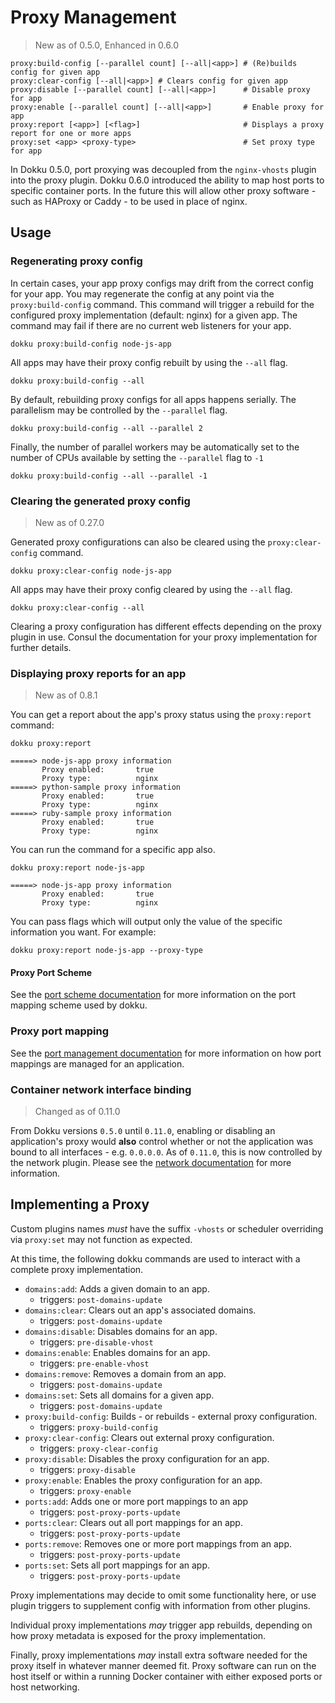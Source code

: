 # Proxy Management

> New as of 0.5.0, Enhanced in 0.6.0

```
proxy:build-config [--parallel count] [--all|<app>] # (Re)builds config for given app
proxy:clear-config [--all|<app>] # Clears config for given app
proxy:disable [--parallel count] [--all|<app>]      # Disable proxy for app
proxy:enable [--parallel count] [--all|<app>]       # Enable proxy for app
proxy:report [<app>] [<flag>]                       # Displays a proxy report for one or more apps
proxy:set <app> <proxy-type>                        # Set proxy type for app
```

In Dokku 0.5.0, port proxying was decoupled from the `nginx-vhosts` plugin into the proxy plugin. Dokku 0.6.0 introduced the ability to map host ports to specific container ports. In the future this will allow other proxy software - such as HAProxy or Caddy - to be used in place of nginx.

## Usage

### Regenerating proxy config

In certain cases, your app proxy configs may drift from the correct config for your app. You may regenerate the config at any point via the `proxy:build-config` command. This command will trigger a rebuild for the configured proxy implementation (default: nginx) for a given app. The command may fail if there are no current web listeners for your app.

```shell
dokku proxy:build-config node-js-app
```

All apps may have their proxy config rebuilt by using the `--all` flag.

```shell
dokku proxy:build-config --all
```

By default, rebuilding proxy configs for all apps happens serially. The parallelism may be controlled by the `--parallel` flag.

```shell
dokku proxy:build-config --all --parallel 2
```

Finally, the number of parallel workers may be automatically set to the number of CPUs available by setting the `--parallel` flag to `-1`

```shell
dokku proxy:build-config --all --parallel -1
```

### Clearing the generated proxy config

> New as of 0.27.0

Generated proxy configurations can also be cleared using the `proxy:clear-config` command.

```shell
dokku proxy:clear-config node-js-app
```

All apps may have their proxy config cleared by using the `--all` flag.

```shell
dokku proxy:clear-config --all
```

Clearing a proxy configuration has different effects depending on the proxy plugin in use. Consul the documentation for your proxy implementation for further details.

### Displaying proxy reports for an app

> New as of 0.8.1

You can get a report about the app's proxy status using the `proxy:report` command:

```shell
dokku proxy:report
```

```
=====> node-js-app proxy information
       Proxy enabled:       true
       Proxy type:          nginx
=====> python-sample proxy information
       Proxy enabled:       true
       Proxy type:          nginx
=====> ruby-sample proxy information
       Proxy enabled:       true
       Proxy type:          nginx
```

You can run the command for a specific app also.

```shell
dokku proxy:report node-js-app
```

```
=====> node-js-app proxy information
       Proxy enabled:       true
       Proxy type:          nginx
```

You can pass flags which will output only the value of the specific information you want. For example:

```shell
dokku proxy:report node-js-app --proxy-type
```

#### Proxy Port Scheme

See the [port scheme documentation](/docs/networking/port-management.md#port-scheme) for more information on the port mapping scheme used by dokku.

### Proxy port mapping

See the [port management documentation](/docs/networking/port-management.md) for more information on how port mappings are managed for an application.

### Container network interface binding

> Changed as of 0.11.0

From Dokku versions `0.5.0` until `0.11.0`, enabling or disabling an application's proxy would **also** control whether or not the application was bound to all interfaces - e.g. `0.0.0.0`. As of `0.11.0`, this is now controlled by the network plugin. Please see the [network documentation](/docs/networking/network.md#container-network-interface-binding) for more information.

## Implementing a Proxy

Custom plugins names _must_ have the suffix `-vhosts` or scheduler overriding via `proxy:set` may not function as expected.

At this time, the following dokku commands are used to interact with a complete proxy implementation.

- `domains:add`: Adds a given domain to an app.
    - triggers: `post-domains-update`
- `domains:clear`: Clears out an app's associated domains.
    - triggers: `post-domains-update`
- `domains:disable`: Disables domains for an app.
    - triggers: `pre-disable-vhost`
- `domains:enable`: Enables domains for an app.
    - triggers: `pre-enable-vhost`
- `domains:remove`: Removes a domain from an app.
    - triggers: `post-domains-update`
- `domains:set`: Sets all domains for a given app.
    - triggers: `post-domains-update`
- `proxy:build-config`: Builds - or rebuilds - external proxy configuration.
    - triggers: `proxy-build-config`
- `proxy:clear-config`: Clears out external proxy configuration.
    - triggers: `proxy-clear-config`
- `proxy:disable`: Disables the proxy configuration for an app.
    - triggers: `proxy-disable`
- `proxy:enable`: Enables the proxy configuration for an app.
    - triggers: `proxy-enable`
- `ports:add`: Adds one or more port mappings to an app
    - triggers: `post-proxy-ports-update`
- `ports:clear`: Clears out all port mappings for an app.
    - triggers: `post-proxy-ports-update`
- `ports:remove`: Removes one or more port mappings from an app.
    - triggers: `post-proxy-ports-update`
- `ports:set`: Sets all port mappings for an app.
    - triggers: `post-proxy-ports-update`

Proxy implementations may decide to omit some functionality here, or use plugin triggers to supplement config with information from other plugins.

Individual proxy implementations _may_ trigger app rebuilds, depending on how proxy metadata is exposed for the proxy implementation.

Finally, proxy implementations _may_ install extra software needed for the proxy itself in whatever manner deemed fit. Proxy software can run on the host itself or within a running Docker container with either exposed ports or host networking.
